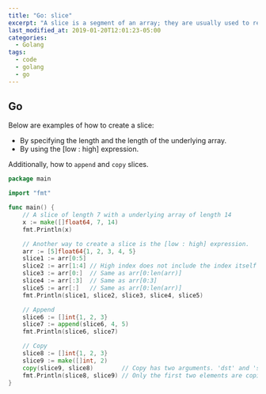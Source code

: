 ```yaml
---
title: "Go: slice"
excerpt: "A slice is a segment of an array; they are usually used to represent lists of items."
last_modified_at: 2019-01-20T12:01:23-05:00
categories:
  - Golang
tags: 
  - code
  - golang
  - go
---
```


## Go
Below are examples of how to create a slice:
- By specifying the length and the length of the underlying array.
- By using the [low : high] expression.

Additionally, how to `append` and `copy` slices.


```go
package main

import "fmt"

func main() {
	// A slice of length 7 with a underlying array of length 14
	x := make([]float64, 7, 14)
	fmt.Println(x)

	// Another way to create a slice is the [low : high] expression.
	arr := [5]float64{1, 2, 3, 4, 5}
	slice1 := arr[0:5]
	slice2 := arr[1:4] // High index does not include the index itself
	slice3 := arr[0:]  // Same as arr[0:len(arr)]
	slice4 := arr[:3]  // Same as arr[0:3]
	slice5 := arr[:]   // Same as arr[0:len(arr)]
	fmt.Println(slice1, slice2, slice3, slice4, slice5)

	// Append
	slice6 := []int{1, 2, 3}
	slice7 := append(slice6, 4, 5)
	fmt.Println(slice6, slice7)

	// Copy
	slice8 := []int{1, 2, 3}
	slice9 := make([]int, 2)
	copy(slice9, slice8)        // Copy has two arguments. 'dst' and 'src'.
	fmt.Println(slice8, slice9) // Only the first two elements are copied into slice9.
}
```

